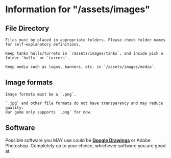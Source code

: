 # Information for "/assets/images"
  ## File Directory
    Files must be placed in appropriate folders. Please check folder names for self-explanatory definitions.

    Keep tanks hulls/turrets in `/assets/images/tanks`, and inside pick a folder `hulls` or `turrets`.
    
    Keep media such as logos, banners, etc. in `/assets/images/media`.
  ## Image formats
    Image formats must be a `.png`.

    `.jpg` and other file formats do not have transparency and may reduce quality.
    Our game only supports `.png` for now.

  ## Software
  Possible software you MAY use could be **[Google Drawings](https://drawings.google.com)** or Adobe Photoshop.
  Completely up to your choice, whichever software you are good at.